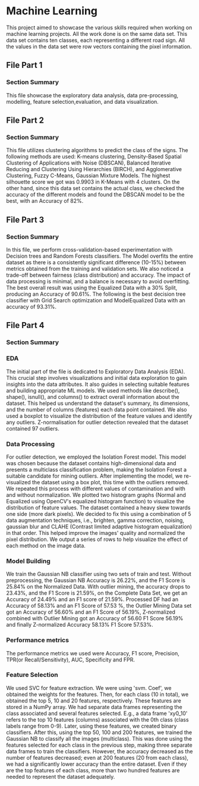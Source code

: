 # Machine Learning
This project aimed to showcase the various skills required when working on machine learning projects. All the work done is on the same data set. This data set contains ten classes, each representing a different road sign. All the values in the data set were row vectors containing the pixel information.
## File Part 1
### Section Summary 
This file showcase the exploratory data analysis, data pre-processing, modelling, feature selection,evaluation, and data visualization.
## File Part 2
### Section Summary 
This file utilizes clustering algorithms to predict the class of the signs. The following methods are used: K-means clustering, Density-Based Spatial Clustering of Applications with Noise (DBSCAN),
Balanced Iterative Reducing and Clustering Using Hierarchies (BIRCH), and Agglomerative Clustering, Fuzzy C-Means, Gaussian Mixture Models. The highest silhouette score we got was 0.9903 in K-Means with 4 clusters. On the other hand, since this data set contains the actual class, we checked the accuracy of the different models and found the DBSCAN model to be the best, with an Accuracy of 82%.
## File Part 3
### Section Summary 
In this file, we perform cross-validation-based experimentation with Decision trees and Random Forests classifiers. The Model overfits the entire dataset as there is a consistently significant difference (10-15%) between metrics obtained from the training and validation sets. 
We also noticed a trade-off between fairness (class distribution) and accuracy. The impact of data processing is minimal, and a balance is necessary to avoid overfitting. The best overall result was using the Equalized Data with a 30% Split, producing an Accuracy of 90.61%. The following is the best decision tree classifier with Grid Search optimization and ModelEqualized Data with an accuracy of 93.31%.
## File Part 4
### Section Summary 
### EDA
The initial part of the file is dedicated to Exploratory Data Analysis (EDA). This crucial step involves visualizations and initial data exploration to gain insights into the data attributes. It also guides in selecting suitable features and building appropriate ML models. We used methods like describe(), shape(), isnull(), and columns() to extract overall information about the dataset. This helped us understand the dataset's summary, its dimensions, and the number of columns (features) each data point contained. We also used a boxplot to visualize the distribution of the feature values and identify any outliers. Z-normalisation for outlier detection revealed that the dataset contained 97 outliers.
### Data Processing
For outlier detection, we employed the Isolation Forest model. This model was chosen because the dataset contains high-dimensional data and presents a multiclass classification problem, making the Isolation Forest a suitable candidate for mining outliers. After implementing the model, we re-visualized the dataset using a box plot, this time with the outliers removed. We repeated this process with different values of contamination and with and without normalization.
We plotted two histogram graphs (Normal and Equalized using OpenCV's equalized histogram function) to visualize
the distribution of feature values. The dataset contained a heavy skew towards one side (more dark pixels). We decided to fix this using a combination of 5 data augmentation techniques, i.e., brighten, gamma
correction, noising, gaussian blur and CLAHE (Contrast limited adaptive histogram equalization) in that order. This helped improve the images' quality and normalized the pixel distribution. We output a series of
rows to help visualize the effect of each method on the image data.
### Model Building
We train the Gaussian NB classifier using two sets of train and test. 
Without preprocessing, the Gaussian NB Accuracy is 26.22%, and the F1 Score is 25.84% on the Normalized Data. With outlier mining, the accuracy drops to 23.43%, and the F1 Score is 21.59%, on the Complete Data Set, we get an Accuracy of 24.49% and an F1 score of 21.59%. 
Processed DF had an Accuracy of 58.13% and an F1 Score of 57.53 %, the Outlier Mining Data set got an Accuracy of 56.60% and an F1 Score of 56.19%, Z-normalized combined with Outlier Mining got an Accuracy of 56.60 F1 Score 56.19% and finally Z-normalized Accuracy 58.13% F1 Score 57.53%. 
### Performance metrics
The performance metrics we used were Accuracy, F1 score, Precision, TPR(or Recall/Sensitivity), AUC, Specificity
and FPR.
### Feature Selection
We used SVC for feature extraction. We were using 'svm. Coef', we obtained the weights for the features. Then, for each class (10 in total), we obtained the top 5, 10 and 20 features, respectively. These features are stored in a NumPy array. We had separate data frames representing the class associated and several features selected. E.g., a data frame 'xy0_10' refers to the top 10 features (columns) associated with the 0th class (class labels range from 0-9). Later, using these features, we created binary classifiers. After this, using the top 50, 100 and 200 features, we trained the Gaussian NB to classify all the images (multiclass). This was done using the features selected for each class in the previous step, making three separate data frames
to train the classifiers. However, the accuracy decreased as the number of features decreased; even at 200 features (20 from each class), we had a significantly lower accuracy than the entire dataset. Even if they are the top features of each class, more than two hundred features are needed to represent the dataset adequately.
